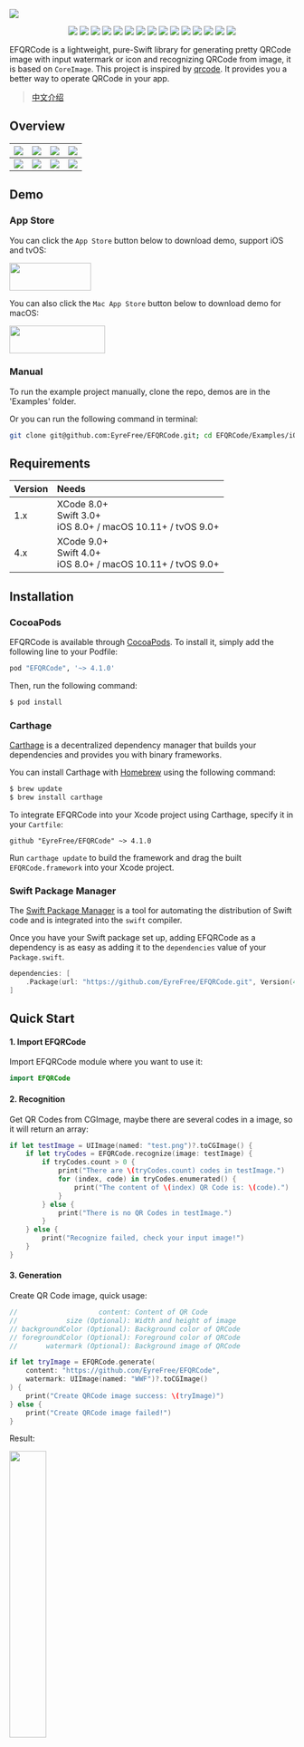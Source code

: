 ![](https://raw.githubusercontent.com/EyreFree/EFQRCode/assets/EFQRCode.jpg)

<p align="center">
<a href="https://travis-ci.org/EyreFree/EFQRCode"><img src="http://img.shields.io/travis/EyreFree/EFQRCode.svg"></a>
<a href="https://codecov.io/gh/EyreFree/EFQRCode"><img src="https://codecov.io/gh/EyreFree/EFQRCode/branch/master/graph/badge.svg"></a>
<a href="https://github.com/Carthage/Carthage/"><img src="https://img.shields.io/badge/Carthage-compatible-4BC51D.svg?style=flat"></a>
<a href="https://swift.org/package-manager/"><img src="https://img.shields.io/badge/SPM-ready-orange.svg"></a>
<a href="http://cocoapods.org/pods/EFQRCode"><img src="https://img.shields.io/cocoapods/v/EFQRCode.svg?style=flat"></a>
<a href="http://cocoapods.org/pods/EFQRCode"><img src="https://img.shields.io/cocoapods/p/EFQRCode.svg?style=flat"></a>
<a href="https://github.com/apple/swift"><img src="https://img.shields.io/badge/language-swift-orange.svg"></a>
<a href="https://codebeat.co/projects/github-com-eyrefree-efqrcode-master"><img src="https://codebeat.co/badges/01f53e9d-542c-4c22-adc7-d1dbff0d2a6f"></a>
<a href="https://raw.githubusercontent.com/EyreFree/EFQRCode/master/LICENSE"><img src="https://img.shields.io/cocoapods/l/EFQRCode.svg?style=flat"></a>
<a href="https://gitter.im/EFQRCode/Lobby"><img src="https://img.shields.io/gitter/room/EyreFree/EFQRCode.svg"></a>
<a href="#backers" alt="sponsors on Open Collective"><img src="https://opencollective.com/EFQRCode/backers/badge.svg" /></a>
<a href="#sponsors" alt="Sponsors on Open Collective"><img src="https://opencollective.com/EFQRCode/sponsors/badge.svg" /></a>
<a href="https://twitter.com/EyreFree777"><img src="https://img.shields.io/badge/twitter-@EyreFree777-blue.svg?style=flat"></a>
<a href="http://weibo.com/eyrefree777"><img src="https://img.shields.io/badge/weibo-@EyreFree-red.svg?style=flat"></a>
<img src="https://img.shields.io/badge/made%20with-%3C3-orange.svg">
</p>

EFQRCode is a lightweight, pure-Swift library for generating pretty QRCode image with input watermark or icon and recognizing QRCode from image, it is based on `CoreImage`. This project is inspired by [qrcode](https://github.com/sylnsfar/qrcode). It provides you a better way to operate QRCode in your app.

> [中文介绍](https://github.com/EyreFree/EFQRCode/blob/master/README_CN.md)

## Overview

![](https://raw.githubusercontent.com/EyreFree/EFQRCode/assets/QRCode5.jpg)|![](https://raw.githubusercontent.com/EyreFree/EFQRCode/assets/QRCode6.jpg)|![](https://raw.githubusercontent.com/EyreFree/EFQRCode/assets/QRCode7.jpg)|![](https://raw.githubusercontent.com/EyreFree/EFQRCode/assets/QRCode8.jpg)  
:---------------------:|:---------------------:|:---------------------:|:---------------------:
![](https://raw.githubusercontent.com/EyreFree/EFQRCode/assets/QRCodeGIF1.gif)|![](https://raw.githubusercontent.com/EyreFree/EFQRCode/assets/QRCodeGIF2.gif)|![](https://raw.githubusercontent.com/EyreFree/EFQRCode/assets/QRCodeGIF7.gif)|![](https://raw.githubusercontent.com/EyreFree/EFQRCode/assets/QRCodeGIF8.gif)  

## Demo

### App Store

You can click the `App Store` button below to download demo, support iOS and tvOS:

<a target='_blank' href='https://itunes.apple.com/cn/app/EFQRCode/id1242337058?mt=8'>
    <img src='https://raw.githubusercontent.com/EyreFree/EFQRCode/assets/icon/AppStore.jpeg' width='144' height='49'/>
</a>

You can also click the `Mac App Store` button below to download demo for macOS:

<a target='_blank' href='https://itunes.apple.com/cn/app/EFQRCode/id1306793539?mt=8'>
    <img src='https://raw.githubusercontent.com/EyreFree/EFQRCode/assets/icon/AppStoreMac.png' width='168.5' height='49'/>
</a>

### Manual

To run the example project manually, clone the repo, demos are in the 'Examples' folder.

Or you can run the following command in terminal:

```bash
git clone git@github.com:EyreFree/EFQRCode.git; cd EFQRCode/Examples/iOS; open 'iOS Example.xcodeproj'
```

## Requirements

| Version | Needs                                                           |
|:--------|:----------------------------------------------------------------|
| 1.x     | XCode 8.0+<br>Swift 3.0+<br>iOS 8.0+ / macOS 10.11+ / tvOS 9.0+ |
| 4.x     | XCode 9.0+<br>Swift 4.0+<br>iOS 8.0+ / macOS 10.11+ / tvOS 9.0+ |

## Installation

### CocoaPods

EFQRCode is available through [CocoaPods](http://cocoapods.org). To install
it, simply add the following line to your Podfile:

```ruby
pod "EFQRCode", '~> 4.1.0'
```

Then, run the following command:

```bash
$ pod install
```

### Carthage

[Carthage](https://github.com/Carthage/Carthage) is a decentralized dependency manager that builds your dependencies and provides you with binary frameworks.

You can install Carthage with [Homebrew](http://brew.sh/) using the following command:

```bash
$ brew update
$ brew install carthage
```

To integrate EFQRCode into your Xcode project using Carthage, specify it in your `Cartfile`:

```ogdl
github "EyreFree/EFQRCode" ~> 4.1.0
```

Run `carthage update` to build the framework and drag the built `EFQRCode.framework` into your Xcode project.

### Swift Package Manager

The [Swift Package Manager](https://swift.org/package-manager/) is a tool for automating the distribution of Swift code and is integrated into the `swift` compiler.

Once you have your Swift package set up, adding EFQRCode as a dependency is as easy as adding it to the `dependencies` value of your `Package.swift`.

```swift
dependencies: [
    .Package(url: "https://github.com/EyreFree/EFQRCode.git", Version(4, 1, 0))
]
```

## Quick Start

#### 1. Import EFQRCode

Import EFQRCode module where you want to use it:

```swift
import EFQRCode
```

#### 2. Recognition

Get QR Codes from CGImage, maybe there are several codes in a image, so it will return an array:

```swift
if let testImage = UIImage(named: "test.png")?.toCGImage() {
    if let tryCodes = EFQRCode.recognize(image: testImage) {
        if tryCodes.count > 0 {
            print("There are \(tryCodes.count) codes in testImage.")
            for (index, code) in tryCodes.enumerated() {
                print("The content of \(index) QR Code is: \(code).")
            }
        } else {
            print("There is no QR Codes in testImage.")
        }
    } else {
        print("Recognize failed, check your input image!")
    }
}
```

#### 3. Generation

Create QR Code image, quick usage:

```swift
//                    content: Content of QR Code
//            size (Optional): Width and height of image
// backgroundColor (Optional): Background color of QRCode
// foregroundColor (Optional): Foreground color of QRCode
//       watermark (Optional): Background image of QRCode
```

```swift
if let tryImage = EFQRCode.generate(
    content: "https://github.com/EyreFree/EFQRCode",
    watermark: UIImage(named: "WWF")?.toCGImage()
) {
    print("Create QRCode image success: \(tryImage)")
} else {
    print("Create QRCode image failed!")
}
```

Result: 

<img src="https://raw.githubusercontent.com/EyreFree/EFQRCode/assets/sample1.jpg" width = "36%"/>

#### 4. Generation from GIF

You can create GIF QRCode with function `generateWithGIF` of class `EFQRCode`, for example:

```swift
//                  data: Data of input GIF
//             generator: An object of EFQRCodeGenerator, use for setting
// pathToSave (Optional): Path to save the output GIF, default is temp path
//      delay (Optional): Output QRCode GIF delay, default is same as input GIF
//  loopCount (Optional): Output QRCode GIF loopCount, default is same as input GIF
```

```swift
if let qrcodeData = EFQRCode.generateWithGIF(data: data, generator: generator) {
    print("Create QRCode image success.")
} else {
    print("Create QRCode image failed!")
}
```

You can get more information from the demo, result will like this:

<img src="https://raw.githubusercontent.com/EyreFree/EFQRCode/assets/QRCodeGIF6.gif" width = "42%"/>

#### 5. Next

Learn more from [User Guide](https://github.com/EyreFree/EFQRCode/blob/master/USERGUIDE.md).

## Todo

- [x] Support GIF
- [ ] Support more styles

## PS

1. Please select a high contrast foreground and background color combinations;
2. You should use `magnification` instead of `size` if you want to improve the definition of QRCode image, you can also increase the value of them;
3. Magnification too high／Size too long／Content too much may cause failure;
4. It is recommended to test the QRCode image before put it into use;
5. You can contact me if there is any problem, both `Issue` and `Pull request` are welcome.

PS of PS: I wish you can click the `Star` button if this tool is useful for you, thanks, QAQ...

## Other Platforms/Languages

Platforms/Languages|Link
:-------------------------|:-------------------------
Java|[https://github.com/SumiMakito/AwesomeQRCode](https://github.com/SumiMakito/AwesomeQRCode)
JavaScript|[https://github.com/SumiMakito/Awesome-qr.js](https://github.com/SumiMakito/Awesome-qr.js)
Kotlin|[https://github.com/SumiMakito/AwesomeQRCode-Kotlin](https://github.com/SumiMakito/AwesomeQRCode-Kotlin)
Python|[https://github.com/sylnsfar/qrcode](https://github.com/sylnsfar/qrcode)

## Contributors

This project exists thanks to all the people who contribute. [[Contribute](CONTRIBUTING.md)]

<a href="https://opencollective.com/EFQRCode#contributors"><img src="https://opencollective.com/EFQRCode/contributors.svg?width=890" /></a>

## Backers

Thank you to all our backers! 🙏 [[Become a backer](https://opencollective.com/EFQRCode#backer)]

<a href="https://opencollective.com/EFQRCode#backers" target="_blank"><img src="https://opencollective.com/EFQRCode/backers.svg?width=890"></a>

## Sponsors

Support this project by becoming a sponsor. Your logo will show up here with a link to your website. [[Become a sponsor](https://opencollective.com/EFQRCode#sponsor)]

<a href="https://opencollective.com/EFQRCode/sponsor/0/website" target="_blank"><img src="https://opencollective.com/EFQRCode/sponsor/0/avatar.svg"></a>
<a href="https://opencollective.com/EFQRCode/sponsor/1/website" target="_blank"><img src="https://opencollective.com/EFQRCode/sponsor/1/avatar.svg"></a>
<a href="https://opencollective.com/EFQRCode/sponsor/2/website" target="_blank"><img src="https://opencollective.com/EFQRCode/sponsor/2/avatar.svg"></a>
<a href="https://opencollective.com/EFQRCode/sponsor/3/website" target="_blank"><img src="https://opencollective.com/EFQRCode/sponsor/3/avatar.svg"></a>
<a href="https://opencollective.com/EFQRCode/sponsor/4/website" target="_blank"><img src="https://opencollective.com/EFQRCode/sponsor/4/avatar.svg"></a>
<a href="https://opencollective.com/EFQRCode/sponsor/5/website" target="_blank"><img src="https://opencollective.com/EFQRCode/sponsor/5/avatar.svg"></a>
<a href="https://opencollective.com/EFQRCode/sponsor/6/website" target="_blank"><img src="https://opencollective.com/EFQRCode/sponsor/6/avatar.svg"></a>
<a href="https://opencollective.com/EFQRCode/sponsor/7/website" target="_blank"><img src="https://opencollective.com/EFQRCode/sponsor/7/avatar.svg"></a>
<a href="https://opencollective.com/EFQRCode/sponsor/8/website" target="_blank"><img src="https://opencollective.com/EFQRCode/sponsor/8/avatar.svg"></a>
<a href="https://opencollective.com/EFQRCode/sponsor/9/website" target="_blank"><img src="https://opencollective.com/EFQRCode/sponsor/9/avatar.svg"></a>

## Contact

Email: [eyrefree@eyrefree.org](mailto:eyrefree@eyrefree.org)   
Weibo: [@EyreFree](http://weibo.com/eyrefree777)   
Twitter: [@EyreFree777](https://twitter.com/EyreFree777)   

## License

![](https://upload.wikimedia.org/wikipedia/commons/thumb/f/f8/License_icon-mit-88x31-2.svg/128px-License_icon-mit-88x31-2.svg.png)

EFQRCode is available under the MIT license. See the LICENSE file for more info.
